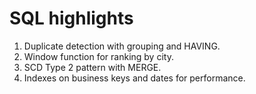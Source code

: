 # SQL highlights

1. Duplicate detection with grouping and HAVING.
2. Window function for ranking by city.
3. SCD Type 2 pattern with MERGE.
4. Indexes on business keys and dates for performance.
